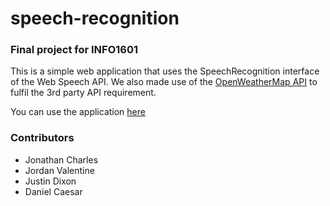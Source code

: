 # speech-recognition
### Final project for INFO1601

This is a simple web application that uses the SpeechRecognition interface of the Web Speech API.
We also made use of the [OpenWeatherMap API](https://openweathermap.org/current) to fulfil the 3rd party API requirement.

You can use the application [here](https://danieldcaesar.github.io/speech-recognition/public)



### Contributors
* Jonathan Charles
* Jordan Valentine
* Justin Dixon
* Daniel Caesar
